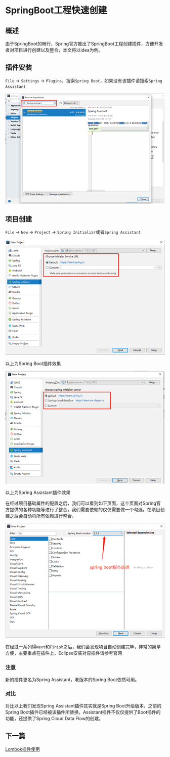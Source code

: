 # SpringBoot工程快速创建

## 概述

由于SpringBoot的畅行，Spring官方推出了SpringBoot工程创建插件，方便开发者对项目进行创建以及整合，本文将以idea为例。

## 插件安装

`File` -> `Settings` -> `Plugins`，搜索`Spring Boot`，如果没有该插件请搜索`Spring Assistant`

![idea插件](/document/img/idea-plugin.png)

## 项目创建

`File` -> `New` -> `Project` -> `Spring Initializr`或者`Spring Assistant`

![Spring Boot插件](/document/img/springboot.png)

以上为Spring Boot插件效果

![Spring Assistant插件](/document/img/assistant.png)

以上为Spring Assistant插件效果

在经过项目基础属性的配置之后，我们可以看到如下页面，这个页面对Spring官方提供的各种功能等进行了整合，我们需要依赖的仅仅需要做一个勾选，在项目创建之后会自动将所有依赖进行整合。

![new Project](/document/img/dependencies.png)

在经过一系列得`Next`和`Finish`之后，我们会发现项目自动创建完毕，非常的简单方便，主要重点在插件上，Eclipse安装对应插件请参考官网

### 注意

新的插件更名为Spring Assistant，老版本的Spring Boot依然可用。

### 对比

对比以上我们发现Spring Assistant插件其实就是Spring Boot升级版本，之前的Spring Boot插件已经被该插件所替换，Assistant插件不仅仅提供了Boot插件的功能，还提供了Spring Cloud Data Flow的创建。

## 下一篇

[Lombok插件使用](/document/Lombok插件使用.md)